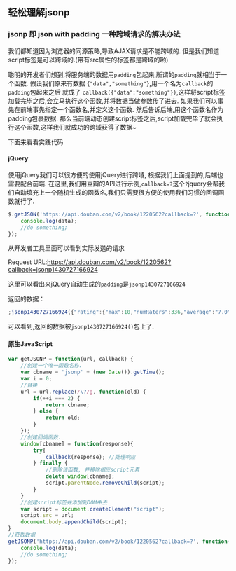 ## 轻松理解jsonp

### jsonp 即 json with padding 一种跨域请求的解决办法

我们都知道因为浏览器的同源策略,导致AJAX请求是不能跨域的. 
但是我们知道script标签是可以跨域的.(带有src属性的标签都是跨域的哟)

聪明的开发者们想到,将服务端的数据用`padding`包起来,所谓的`padding`就相当于一个函数.
假设我们原来有数据 `{"data","something"}`,用一个名为`callback`的`padding`包起来之后 就成了 `callback({"data":"something"})`,这样将script标签加载完毕之后,会立马执行这个函数,并将数据当做参数传了进去.
如果我们可以事先在前端事先指定一个函数名,并定义这个函数.
然后告诉后端,用这个函数名作为padding包裹数据.
那么当前端动态创建script标签之后,script加载完毕了就会执行这个函数,这样我们就成功的跨域获得了数据~

下面来看看实践代码

#### jQuery

使用jQuery我们可以很方便的使用jQuery进行跨域, 根据我们上面提到的,后端也需要配合前端.
在这里,我们用豆瓣的API进行示例,`callback=?`这个`?`jquery会帮我们自动填充上一个随机生成的函数名,我们只需要很方便的使用我们习惯的回调函数就行了.

```javascript
$.getJSON('https://api.douban.com/v2/book/1220562?callback=?', function(data) {
    console.log(data);
    //do something;
});
```

从开发者工具里面可以看到实际发送的请求

Request URL:https://api.douban.com/v2/book/1220562?callback=jsonp1430727166924

这里可以看出来jQuery自动生成的`padding`是`jsonp1430727166924`

返回的数据：

```javascript
;jsonp1430727166924({"rating":{"max":10,"numRaters":336,"average":"7.0","min":0},"subtitle":"","author":["[日] 片山恭一"],"pubdate":"2005-1","tags":[{"count":132,"name":"片山恭一","title":"片山恭一"},{"count":62,"name":"日本","title":"日本"},{"count":57,"name":"日本文学","title":"日本文学"},{"count":37,"name":"小说","title":"小说"},{"count":32,"name":"满月之夜白鲸现","title":"满月之夜白鲸现"},{"count":15,"name":"爱情","title":"爱情"},{"count":8,"name":"純愛","title":"純愛"},{"count":8,"name":"外国文学","title":"外国文学"}],"origin_title":"","image":"http:\/\/img3.douban.com\/mpic\/s1747553.jpg","binding":"平装","translator":["豫人"],"catalog":"\n      ","pages":"180","images":{"small":"http:\/\/img3.douban.com\/spic\/s1747553.jpg","large":"http:\/\/img3.douban.com\/lpic\/s1747553.jpg","medium":"http:\/\/img3.douban.com\/mpic\/s1747553.jpg"},"alt":"http:\/\/book.douban.com\/subject\/1220562\/","id":"1220562","publisher":"青岛出版社","isbn10":"7543632608","isbn13":"9787543632608","title":"满月之夜白鲸现","url":"http:\/\/api.douban.com\/v2\/book\/1220562","alt_title":"","author_intro":"","summary":"那一年,是听莫扎特、钓鲈鱼和家庭破裂的一年.说到家庭破裂,母亲怪自己当初没有找到好男人,父亲则认为当时是被狐狸精迷住了眼,失常的是母亲,但出问题的是父亲…….","price":"15.00元"});
```

可以看到,返回的数据被`jsonp1430727166924()`包上了.

#### 原生JavaScript

```javascript
var getJSONP = function(url, callback) {
    //创建一个唯一函数名称.
    var cbname = 'jsonp' + (new Date()).getTime();
    var i = 0;
    //替换
    url = url.replace(/\?/g, function(old) {
        if(++i === 2) {
            return cbname;
        } else {
            return old;
        }
    });
    //创建回调函数.
    window[cbname] = function(response){ 
        try{ 
            callback(response); //处理响应 
        } finally { 
            //删除该函数, 并移除相应script元素 
            delete window[cbname]; 
            script.parentNode.removeChild(script); 
        } 
    }
    //创建script标签并添加到DOM中去
    var script = document.createElement("script"); 
    script.src = url; 
    document.body.appendChild(script); 
}
//获取数据
getJSONP('https://api.douban.com/v2/book/1220562?callback=?', function(data) {
    console.log(data);
    //do something;
});
```